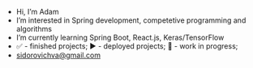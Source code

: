 - Hi, I’m Adam
- I’m interested in Spring development, competetive programming and algorithms 
- I’m currently learning Spring Boot, React.js, Keras/TensorFlow
- :white_check_mark: - finished projects; :arrow_forward: - deployed projects; :construction: - work in progress;
- sidorovichva@gmail.com

<!---
sidorovichva/sidorovichva is a ✨ special ✨ repository because its `README.md` (this file) appears on your GitHub profile.
You can click the Preview link to take a look at your changes.
--->
